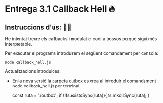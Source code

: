 # Entrega 3.1 Callback Hell 🔥

## Instruccions d'ús: 🧙‍♂️

He intentat treure els callbacks i modulat el codi a trossos perquè sigui més interpretable.

Per executar el programa introduirem el següent comandament per consola:

    node callback_hell.js

Actualitzacions introduides:

- En la nova versió la carpeta outbox es crea al introduir el comandament node callback_hell.js per terminal.


    const ruta = './outbox';
    if (!fs.existsSync(ruta)){
    fs.mkdirSync(ruta);
    }




